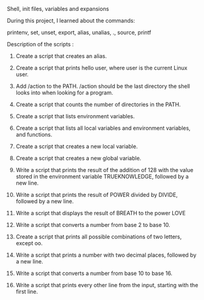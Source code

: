 Shell, init files, variables and expansions

During this project, I learned about the commands:

printenv, set, unset, export, alias, unalias, ., source, printf

Description of the scripts :

1. Create a script that creates an alias.

2. Create a script that prints hello user, where user is the current Linux user.

3. Add /action to the PATH. /action should be the last directory the shell looks into when looking for a program.

4. Create a script that counts the number of directories in the PATH.

5. Create a script that lists environment variables.

6. Create a script that lists all local variables and environment variables, and functions.

7. Create a script that creates a new local variable.

8. Create a script that creates a new global variable.

9. Write a script that prints the result of the addition of 128 with the value stored in the environment variable TRUEKNOWLEDGE, followed by a new line.

10. Write a script that prints the result of POWER divided by DIVIDE, followed by a new line.

11. Write a script that displays the result of BREATH to the power LOVE

12. Write a script that converts a number from base 2 to base 10.

13. Create a script that prints all possible combinations of two letters, except oo.

14. Write a script that prints a number with two decimal places, followed by a new line.

15. Write a script that converts a number from base 10 to base 16.

17. Write a script that prints every other line from the input, starting with the first line.
